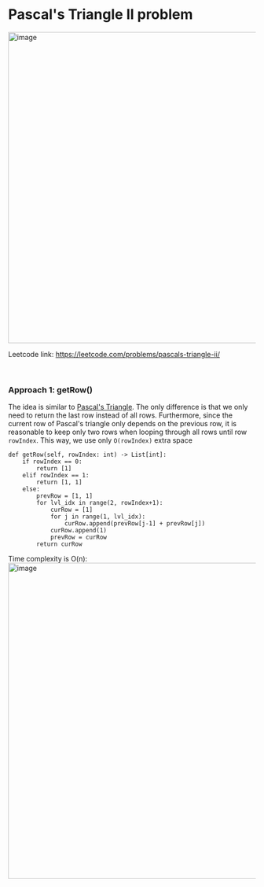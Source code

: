 # Pascal's Triangle II problem
<img width="633" alt="image" src="https://user-images.githubusercontent.com/25105806/148718901-611c0055-c70b-4d0b-952f-7f83f1d185d9.png">

Leetcode link: https://leetcode.com/problems/pascals-triangle-ii/

<br />

### Approach 1: getRow()
The idea is similar to [Pascal's Triangle](https://github.com/artisan1218/LeetCode-Solution/tree/main/Pascal's%20triangle). The only difference is that we only need to return the last row instead of all rows. Furthermore, since the current row of Pascal's triangle only depends on the previous row, it is reasonable to keep only two rows when looping through all rows until row `rowIndex`. This way, we use only `O(rowIndex)` extra space

```python3
def getRow(self, rowIndex: int) -> List[int]:
    if rowIndex == 0:
        return [1]
    elif rowIndex == 1:
        return [1, 1]
    else:
        prevRow = [1, 1]
        for lvl_idx in range(2, rowIndex+1):
            curRow = [1]
            for j in range(1, lvl_idx):
                curRow.append(prevRow[j-1] + prevRow[j])
            curRow.append(1)
            prevRow = curRow
        return curRow
```

Time complexity is O(n):\
<img width="643" alt="image" src="https://user-images.githubusercontent.com/25105806/148719235-214fc4ab-92b6-4173-b815-7062956548ec.png">


